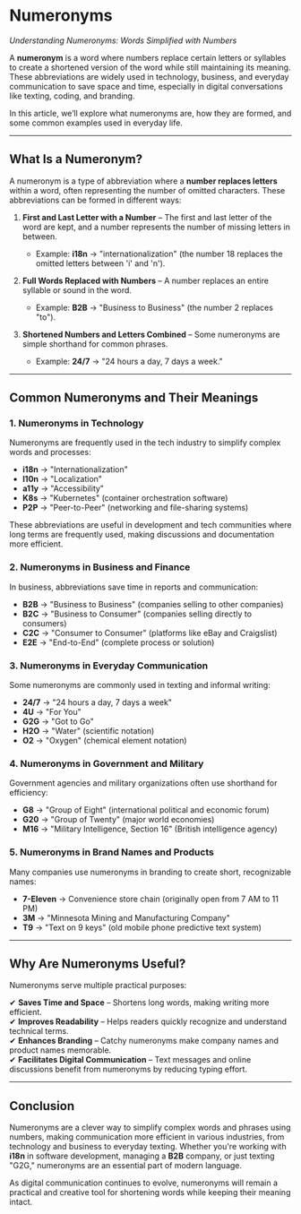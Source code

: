 # Numeronyms

*Understanding Numeronyms: Words Simplified with Numbers*

A **numeronym** is a word where numbers replace certain letters or syllables to create a shortened version of the word while still maintaining its meaning. These abbreviations are widely used in technology, business, and everyday communication to save space and time, especially in digital conversations like texting, coding, and branding.

In this article, we’ll explore what numeronyms are, how they are formed, and some common examples used in everyday life.

---

## What Is a Numeronym?

A numeronym is a type of abbreviation where a **number replaces letters** within a word, often representing the number of omitted characters. These abbreviations can be formed in different ways:

1. **First and Last Letter with a Number** – The first and last letter of the word are kept, and a number represents the number of missing letters in between.
    - Example: **i18n** → "internationalization" (the number 18 replaces the omitted letters between 'i' and 'n').

2. **Full Words Replaced with Numbers** – A number replaces an entire syllable or sound in the word.
    - Example: **B2B** → "Business to Business" (the number 2 replaces "to").

3. **Shortened Numbers and Letters Combined** – Some numeronyms are simple shorthand for common phrases.
    - Example: **24/7** → "24 hours a day, 7 days a week."

---

## Common Numeronyms and Their Meanings

### 1. Numeronyms in Technology
Numeronyms are frequently used in the tech industry to simplify complex words and processes:

- **i18n** → "Internationalization"
- **l10n** → "Localization"
- **a11y** → "Accessibility"
- **K8s** → "Kubernetes" (container orchestration software)
- **P2P** → "Peer-to-Peer" (networking and file-sharing systems)

These abbreviations are useful in development and tech communities where long terms are frequently used, making discussions and documentation more efficient.

### 2. Numeronyms in Business and Finance
In business, abbreviations save time in reports and communication:

- **B2B** → "Business to Business" (companies selling to other companies)
- **B2C** → "Business to Consumer" (companies selling directly to consumers)
- **C2C** → "Consumer to Consumer" (platforms like eBay and Craigslist)
- **E2E** → "End-to-End" (complete process or solution)

### 3. Numeronyms in Everyday Communication
Some numeronyms are commonly used in texting and informal writing:

- **24/7** → "24 hours a day, 7 days a week"
- **4U** → "For You"
- **G2G** → "Got to Go"
- **H2O** → "Water" (scientific notation)
- **O2** → "Oxygen" (chemical element notation)

### 4. Numeronyms in Government and Military
Government agencies and military organizations often use shorthand for efficiency:

- **G8** → "Group of Eight" (international political and economic forum)
- **G20** → "Group of Twenty" (major world economies)
- **M16** → "Military Intelligence, Section 16" (British intelligence agency)

### 5. Numeronyms in Brand Names and Products
Many companies use numeronyms in branding to create short, recognizable names:

- **7-Eleven** → Convenience store chain (originally open from 7 AM to 11 PM)
- **3M** → "Minnesota Mining and Manufacturing Company"
- **T9** → "Text on 9 keys" (old mobile phone predictive text system)

---

## Why Are Numeronyms Useful?
Numeronyms serve multiple practical purposes:

✔ **Saves Time and Space** – Shortens long words, making writing more efficient.  
✔ **Improves Readability** – Helps readers quickly recognize and understand technical terms.  
✔ **Enhances Branding** – Catchy numeronyms make company names and product names memorable.  
✔ **Facilitates Digital Communication** – Text messages and online discussions benefit from numeronyms by reducing typing effort.

---

## Conclusion
Numeronyms are a clever way to simplify complex words and phrases using numbers, making communication more efficient in various industries, from technology and business to everyday texting. Whether you're working with **i18n** in software development, managing a **B2B** company, or just texting "G2G," numeronyms are an essential part of modern language.

As digital communication continues to evolve, numeronyms will remain a practical and creative tool for shortening words while keeping their meaning intact.
